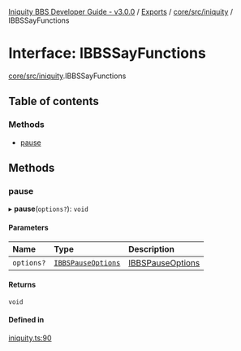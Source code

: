 [Iniquity BBS Developer Guide - v3.0.0](../README.md) / [Exports](../modules.md) / [core/src/iniquity](../modules/core_src_iniquity.md) / IBBSSayFunctions

# Interface: IBBSSayFunctions

[core/src/iniquity](../modules/core_src_iniquity.md).IBBSSayFunctions

## Table of contents

### Methods

- [pause](core_src_iniquity.IBBSSayFunctions.md#pause)

## Methods

### pause

▸ **pause**(`options?`): `void`

#### Parameters

| Name | Type | Description |
| :------ | :------ | :------ |
| `options?` | [`IBBSPauseOptions`](core_src_iniquity.IBBSPauseOptions.md) | [IBBSPauseOptions](core_src_iniquity.IBBSPauseOptions.md) |

#### Returns

`void`

#### Defined in

[iniquity.ts:90](https://github.com/iniquitybbs/iniquity/blob/03d7ad1/packages/core/src/iniquity.ts#L90)
